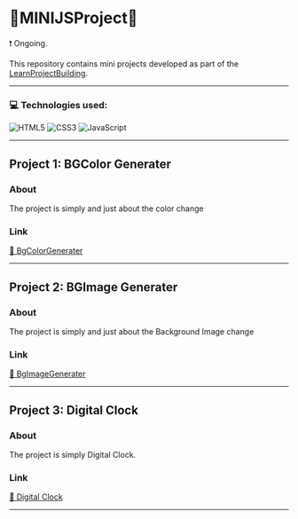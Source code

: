 # 🎨MINIJSProject🎨
❗ Ongoing.

This repository contains mini projects developed as part of the [LearnProjectBuilding](https://aakanksha77.github.io/MiniJSProjects).

---

### 💻 Technologies used:
![HTML5](https://img.shields.io/badge/html5-%23E34F26.svg?style=for-the-badge&logo=html5&logoColor=white) ![CSS3](https://img.shields.io/badge/css3-%231572B6.svg?style=for-the-badge&logo=css3&logoColor=white) ![JavaScript](https://img.shields.io/badge/javascript-%23323330.svg?style=for-the-badge&logo=javascript&logoColor=%23F7DF1E)

---
## Project 1: BGColor Generater

### About
The project is simply and just about the color change 
### Link
[🔗 BgColorGenerater](https://aakanksha77.github.io/MiniJSProjects/BgColorGenerater/)

---

## Project 2: BGImage Generater

### About
The project is simply and just about the Background Image change 
### Link
[🔗 BgImageGenerater](https://aakanksha77.github.io/MiniJSProjects/BgImageGenerater/)

---

## Project 3: Digital Clock

### About
The project is simply Digital Clock. 
### Link
[🔗 Digital Clock](https://aakanksha77.github.io/MiniJSProjects/DigitalClock/)

---
